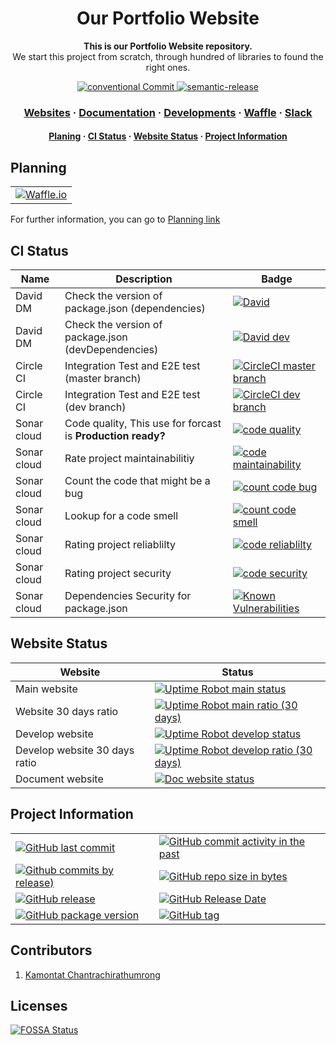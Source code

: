 <!-- Title -->
<h1 align="center">
  Our Portfolio Website
</h1>

<p align="center">
  <strong>This is our Portfolio Website repository.</strong><br>
  We start this project from scratch, through hundred of libraries to found the right ones.
</p>

<p align="center">
  <a href="https://conventionalcommits.org">
    <img src="https://img.shields.io/badge/Conventional%20Commits-1.0.0-yellow.svg" alt="conventional Commit" />
  </a>
  <a href="https://github.com/semantic-release/semantic-release">
    <img src="https://img.shields.io/badge/%20%20%F0%9F%93%A6%F0%9F%9A%80-semantic--release-e10079.svg" alt="semantic-release" />
  </a>
</p>

<h3 align="center">
  <a href="https://kamontat.space">Websites</a>
  <span> · </span>
  <a href="https://kamontat.github.io/Portfolio/docs">Documentation</a>
  <span> · </span>
  <a href="https://kamontat.github.io/Portfolio/docs/development">Developments</a>
  <span> · </span>
  <a href="https://waffle.io/kamontat/Portfolio">Waffle</a>
  <span> · </span>
  <a href="https://kcnt.slack.com">Slack</a>
</h3>

<h4 align="center">
  <a href="#planning">Planing</a>
  <span> · </span>
  <a href="#ci-status">CI Status</a>
  <span> · </span>
  <a href="#website-status">Website Status</a>
  <span> · </span>
  <a href="#project-information">Project Information</a>
</h4>

## Planning

|                                                   |
| :-----------------------------------------------: |
| [![Waffle.io][waffle default badge]][waffle link] |

For further information, you can go to [Planning link](https://kamontat.github.io/Portfolio/docs/planning)

<!-- | Inbox                                           | Backlog                                             | In progress                                                 | Review                                            | Done                                          |
| ----------------------------------------------- | --------------------------------------------------- | ----------------------------------------------------------- | ------------------------------------------------- | --------------------------------------------- |
| [![Inbox Waffle.io][waffle inbox]][waffle link] | [![Backlog Waffle.io][waffle backlog]][waffle link] | [![In progress Waffle.io][waffle in progress]][waffle link] | [![Review Waffle.io][waffle review]][waffle link] | [![Done Waffle.io][waffle done]][waffle link] | -->

## CI Status

| Name        | Description                                                 | Badge                                                            |
| ----------- | ----------------------------------------------------------- | ---------------------------------------------------------------- |
| David DM    | Check the version of package.json (dependencies)            | [![David][david image]][david dependenies]                       |
| David DM    | Check the version of package.json (devDependencies)         | [![David dev][david dev image]][david devdependenies]            |
| Circle CI   | Integration Test and E2E test (master branch)               | [![CircleCI master branch][circle ci image]][circle ci master]   |
| Circle CI   | Integration Test and E2E test (dev branch)                  | [![CircleCI dev branch][circle ci dev image]][circle ci dev]     |
| Sonar cloud | Code quality, This use for forcast is **Production ready?** | [![code quality][code quality]][code analytic]                   |
| Sonar cloud | Rate project maintainabilitiy                               | [![code maintainability][code maintainability]][code analytic]   |
| Sonar cloud | Count the code that might be a bug                          | [![count code bug][code issues]][code analytic]                  |
| Sonar cloud | Lookup for a code smell                                     | [![count code smell][code smell]][code analytic]                 |
| Sonar cloud | Rating project reliablilty                                  | [![code reliablilty][code reliablilty]][code analytic]           |
| Sonar cloud | Rating project security                                     | [![code security][code security]][code analytic]                 |
| Sonar cloud | Dependencies Security for package.json                      | [![Known Vulnerabilities][dependency vulnerable]][code analytic] |

## Website Status

| Website                       | Status                                                                                |
| ----------------------------- | ------------------------------------------------------------------------------------- |
| Main website                  | [![Uptime Robot main status][website status]][portfolio website]                      |
| Website 30 days ratio         | [![Uptime Robot main ratio (30 days)][website ratio]][portfolio website]              |
| Develop website               | [![Uptime Robot develop status][test website status]][portfolio test website]         |
| Develop website 30 days ratio | [![Uptime Robot develop ratio (30 days)][test website ratio]][portfolio test website] |
| Document website              | [![Doc website status][doc website status]][portfolio doc website]                    |

## Project Information

|                                                                  |                                                                             |
| ---------------------------------------------------------------- | --------------------------------------------------------------------------- |
| [![GitHub last commit][github last commit]][repository]          | [![GitHub commit activity in the past][github commit activity]][repository] |
| [![Github commits by release)][github commit since]][repository] | [![GitHub repo size in bytes][github repo size]][repository]                |
| [![GitHub release][github release]][repository release]          | [![GitHub Release Date][github release date]][repository release]           |
| [![GitHub package version][package version]][repository]         | [![GitHub tag][github tag]][repository tags]                                |

## Contributors

1. [Kamontat Chantrachirathumrong][my github]

## Licenses

[![FOSSA Status][fossa status]][fossa link]

<!-- External link -->

[portfolio website]: https://kamontat.space
[portfolio test website]: https://dev.kamontat.space
[portfolio doc website]: https://kamontat.github.io/Portfolio/docs
[portfolio website alias]: https://kamontat.github.io/Portfolio
[waffle link]: https://waffle.io/kamontat/Portfolio
[david dependenies]: https://david-dm.org/kamontat/Portfolio
[david devdependenies]: https://david-dm.org/kamontat/Portfolio?type=dev
[circle ci master]: https://circleci.com/gh/kamontat/Portfolio
[circle ci dev]: https://circleci.com/gh/kamontat/Portfolio/tree/dev
[code analytic]: https://sonarcloud.io/dashboard?id=kamontat_Portfolio
[snyk repo link]: https://snyk.io/test/github/kamontat/Portfolio
[my github]: https://github.com/kamontat
[repository]: https://github.com/kamontat/Portfolio
[repository release]: https://github.com/kamontat/Portfolio/releases
[repository tags]: https://github.com/kamontat/Portfolio/tags
[fossa link]: https://app.fossa.io/projects/git%2Bgithub.com%2Fkamontat%2FPortfolio?ref=badge_large

<!-- Image link -->

[website status]: https://img.shields.io/uptimerobot/status/m781574236-3dc4f2438bec1f4dd3ba983a.svg?style=flat-square&label=website
[website ratio]: https://img.shields.io/uptimerobot/ratio/m781574236-3dc4f2438bec1f4dd3ba983a.svg?style=flat-square&label=website%2030%20days
[test website status]: https://img.shields.io/uptimerobot/status/m781574551-a6fa71a95951a6d6e499c19d.svg?style=flat-square&label=dev.website
[test website ratio]: https://img.shields.io/uptimerobot/ratio/m781574551-a6fa71a95951a6d6e499c19d.svg?style=flat-square&label=dev.website%2030%20days
[doc website status]: https://img.shields.io/website-up-down-green-red/https/kamontat.github.io/Portfolio/docs.svg?label=docs&style=flat-square
[waffle default badge]: https://badge.waffle.io/kamontat/Portfolio.svg?columns=all&style=flat-square
[waffle inbox]: https://img.shields.io/waffle/label/kamontat/Portfolio/status%3A%20inbox.svg?style=flat-square
[waffle backlog]: https://img.shields.io/waffle/label/kamontat/Portfolio/status%3A%20backlog.svg?style=flat-square
[waffle in progress]: https://img.shields.io/waffle/label/kamontat/Portfolio/status%3A%20in%20progress.svg?style=flat-square
[waffle review]: https://img.shields.io/waffle/label/kamontat/Portfolio/status%3A%20review.svg?style=flat-square
[waffle done]: https://img.shields.io/waffle/label/kamontat/Portfolio/status%3A%20done.svg?style=flat-square
[david image]: https://img.shields.io/david/kamontat/Portfolio.svg?style=flat-square
[david dev image]: https://img.shields.io/david/dev/kamontat/Portfolio.svg?style=flat-square
[circle ci image]: https://img.shields.io/circleci/project/github/kamontat/Portfolio/master.svg?style=flat-square&label=testing&logo=circleci
[circle ci dev image]: https://img.shields.io/circleci/project/github/kamontat/Portfolio/dev.svg?style=flat-square&label=testing%20dev&logo=circleci
[snyk image]: https://snyk.io/test/github/kamontat/Portfolio/badge.svg?style=flat-square
[github last commit]: https://img.shields.io/github/last-commit/kamontat/Portfolio.svg?style=flat-square
[github commit activity]: https://img.shields.io/github/commit-activity/y/kamontat/Portfolio.svg?style=flat-square
[github commit since]: https://img.shields.io/github/commits-since/kamontat/Portfolio/latest.svg?style=flat-square
[github repo size]: https://img.shields.io/github/repo-size/kamontat/Portfolio.svg?style=flat-square
[github release]: https://img.shields.io/github/release/kamontat/Portfolio.svg?style=flat-square
[github release date]: https://img.shields.io/github/release-date/kamontat/Portfolio.svg?style=flat-square
[github tag]: https://img.shields.io/github/tag/kamontat/Portfolio.svg?style=flat-square
[package version]: https://img.shields.io/github/package-json/v/kamontat/Portfolio.svg?style=flat-square
[fossa status]: https://app.fossa.io/api/projects/git%2Bgithub.com%2Fkamontat%2FPortfolio.svg?type=large

<!-- Code analytic -->

[code quality]: https://sonarcloud.io/api/project_badges/measure?project=kamontat_Portfolio&metric=alert_status
[code maintainability]: https://sonarcloud.io/api/project_badges/measure?project=kamontat_Portfolio&metric=sqale_rating
[line of code]: https://sonarcloud.io/api/project_badges/measure?project=kamontat_Portfolio&metric=ncloc
[code issues]: https://sonarcloud.io/api/project_badges/measure?project=kamontat_Portfolio&metric=bugs
[code smell]: https://sonarcloud.io/api/project_badges/measure?project=kamontat_Portfolio&metric=code_smells
[code reliablilty]: https://sonarcloud.io/api/project_badges/measure?project=kamontat_Portfolio&metric=reliability_rating
[code security]: https://sonarcloud.io/api/project_badges/measure?project=kamontat_Portfolio&metric=security_rating
[dependency vulnerable]: https://sonarcloud.io/api/project_badges/measure?project=kamontat_Portfolio&metric=vulnerabilities
